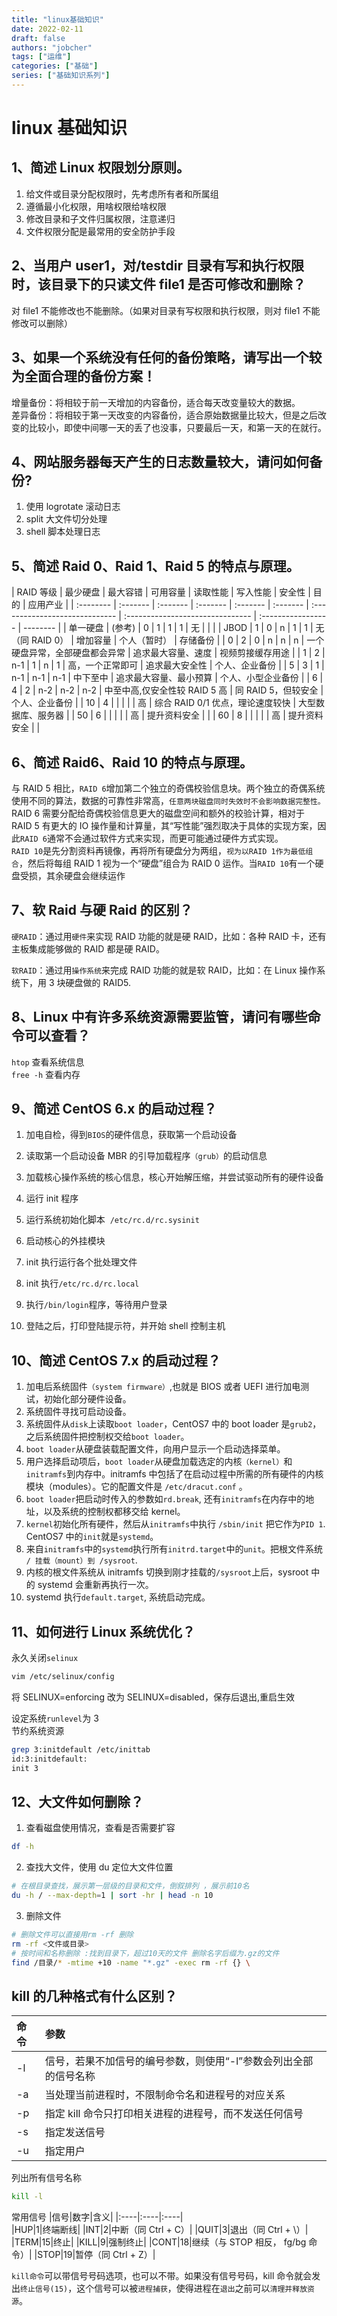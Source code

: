 ```yaml
---
title: "linux基础知识"
date: 2022-02-11
draft: false
authors: "jobcher"
tags: ["运维"]
categories: ["基础"]
series: ["基础知识系列"]
---
```


# linux 基础知识

## 1、简述 Linux 权限划分原则。

1. 给文件或目录分配权限时，先考虑所有者和所属组
2. 遵循最小化权限，用啥权限给啥权限
3. 修改目录和子文件归属权限，注意递归
4. 文件权限分配是最常用的安全防护手段

## 2、当用户 user1，对/testdir 目录有写和执行权限时，该目录下的只读文件 file1 是否可修改和删除？

对 file1 不能修改也不能删除。（如果对目录有写权限和执行权限，则对 file1 不能修改可以删除）

## 3、如果一个系统没有任何的备份策略，请写出一个较为全面合理的备份方案！

增量备份：将相较于前一天增加的内容备份，适合每天改变量较大的数据。  
差异备份：将相较于第一天改变的内容备份，适合原始数据量比较大，但是之后改变的比较小，即使中间哪一天的丢了也没事，只要最后一天，和第一天的在就行。

## 4、网站服务器每天产生的日志数量较大，请问如何备份?

1. 使用 logrotate 滚动日志
2. split 大文件切分处理
3. shell 脚本处理日志

## 5、简述 Raid 0、Raid 1、Raid 5 的特点与原理。

| RAID 等级 | 最少硬盘 | 最大容错 | 可用容量 | 读取性能 | 写入性能 | 安全性                         | 目的                             | 应用产业           |
| :-------- | :------- | :------- | :------- | :------- | :------- | :----------------------------- | :------------------------------- | :----------------- | -------- |
| 单一硬盘  | (参考)   | 0        | 1        | 1        | 1        | 无                             |                                  |                    |
| JBOD      | 1        | 0        | n        | 1        | 1        | 无（同 RAID 0）                | 增加容量                         | 个人（暂时）       | 存储备份 |
| 0         | 2        | 0        | n        | n        | n        | 一个硬盘异常，全部硬盘都会异常 | 追求最大容量、速度               | 视频剪接缓存用途   |
| 1         | 2        | n-1      | 1        | n        | 1        | 高，一个正常即可               | 追求最大安全性                   | 个人、企业备份     |
| 5         | 3        | 1        | n-1      | n-1      | n-1      | 中下至中                       | 追求最大容量、最小预算           | 个人、小型企业备份 |
| 6         | 4        | 2        | n-2      | n-2      | n-2      | 中至中高,仅安全性较 RAID 5 高  | 同 RAID 5，但较安全              | 个人、企业备份     |
| 10        | 4        |          |          |          |          | 高                             | 综合 RAID 0/1 优点，理论速度较快 | 大型数据库、服务器 |
| 50        | 6        |          |          |          |          | 高                             | 提升资料安全                     |                    |
| 60        | 8        |          |          |          |          | 高                             | 提升资料安全                     |                    |

## 6、简述 Raid6、Raid 10 的特点与原理。

与 RAID 5 相比，`RAID 6`增加第二个独立的奇偶校验信息块。两个独立的奇偶系统使用不同的算法，数据的可靠性非常高，`任意两块磁盘同时失效时不会影响数据完整性。`RAID 6 需要分配给奇偶校验信息更大的磁盘空间和额外的校验计算，相对于 RAID 5 有更大的 IO 操作量和计算量，其“写性能”强烈取决于具体的实现方案，因此`RAID 6`通常不会通过软件方式来实现，而更可能通过硬件方式实现。  
`RAID 10`是先分割资料再镜像，再将所有硬盘分为两组，`视为以RAID 1作为最低组合`，然后将每组 RAID 1 视为一个“硬盘”组合为 RAID 0 运作。当`RAID 10`有一个硬盘受损，其余硬盘会继续运作

## 7、软 Raid 与硬 Raid 的区别？

`硬RAID`：通过用`硬件`来实现 RAID 功能的就是硬 RAID，比如：各种 RAID 卡，还有主板集成能够做的 RAID 都是硬 RAID。

`软RAID`：通过用`操作系统`来完成 RAID 功能的就是软 RAID，比如：在 Linux 操作系统下，用 3 块硬盘做的 RAID5.

## 8、Linux 中有许多系统资源需要监管，请问有哪些命令可以查看？

`htop` 查看系统信息  
`free -h` 查看内存

## 9、简述 CentOS 6.x 的启动过程？

1. 加电自检，得到`BIOS`的硬件信息，获取第一个启动设备

2. 读取第一个启动设备 MBR 的引导加载程序`（grub）`的启动信息

3. 加载核心操作系统的核心信息，核心开始解压缩，并尝试驱动所有的硬件设备

4. 运行 init 程序

5. 运行系统初始化脚本  `/etc/rc.d/rc.sysinit`

6. 启动核心的外挂模块

7. init 执行运行各个批处理文件

8. init 执行`/etc/rc.d/rc.local`

9. 执行`/bin/login`程序，等待用户登录

10. 登陆之后，打印登陆提示符，并开始 shell 控制主机

## 10、简述 CentOS 7.x 的启动过程？

1. 加电后系统固件`（system firmware）`,也就是 BIOS 或者 UEFI 进行加电测试，初始化部分硬件设备。
2. 系统固件寻找可启动设备。
3. 系统固件从`disk`上读取`boot loader`，CentOS7 中的 boot loader 是`grub2`，之后系统固件把控制权交给`boot loader`。
4. `boot loader`从硬盘装载配置文件，向用户显示一个启动选择菜单。
5. 用户选择启动项后，`boot loader`从硬盘加载选定的内核`（kernel）`和`initramfs`到内存中。initramfs 中包括了在启动过程中所需的所有硬件的内核模块（modules）。它的配置文件是 `/etc/dracut.conf` 。
6. `boot loader`把启动时传入的参数如`rd.break`, 还有`initramfs`在内存中的地址，以及系统的控制权都移交给 kernel。
7. `kernel`初始化所有硬件，然后从`initramfs`中执行 `/sbin/init` 把它作为`PID 1`. CentOS7 中的`init`就是`systemd`。
8. 来自`initramfs`中的`systemd`执行所有`initrd.target`中的`unit`。把根文件系统 `/ 挂载（mount）到 /sysroot`.
9. 内核的根文件系统从 initramfs 切换到刚才挂载的`/sysroot`上后，sysroot 中的 systemd 会重新再执行一次。
10. systemd 执行`default.target`, 系统启动完成。

## 11、如何进行 Linux 系统优化？

永久关闭`selinux`

```sh
vim /etc/selinux/config
```

将 SELINUX=enforcing 改为 SELINUX=disabled，保存后退出,重启生效

设定系统`runlevel`为 3  
节约系统资源

```sh
grep 3:initdefault /etc/inittab
id:3:initdefault:
init 3
```

## 12、大文件如何删除？

1. 查看磁盘使用情况，查看是否需要扩容

```sh
df -h
```

2. 查找大文件，使用 du 定位大文件位置

```sh
# 在根目录查找，展示第一层级的目录和文件，倒叙排列 ，展示前10名
du -h / --max-depth=1 | sort -hr | head -n 10
```

3. 删除文件

```sh
# 删除文件可以直接用rm -rf 删除
rm -rf <文件或目录>
# 按时间和名称删除 :找到目录下，超过10天的文件 删除名字后缀为.gz的文件
find /目录/* -mtime +10 -name "*.gz" -exec rm -rf {} \
```

## kill 的几种格式有什么区别？

| 命令 | 参数                                                             |
| :--- | :--------------------------------------------------------------- |
| -l   | 信号，若果不加信号的编号参数，则使用“-l”参数会列出全部的信号名称 |
| -a   | 当处理当前进程时，不限制命令名和进程号的对应关系                 |
| -p   | 指定 kill 命令只打印相关进程的进程号，而不发送任何信号           |
| -s   | 指定发送信号                                                     |
| -u   | 指定用户                                                         |

列出所有信号名称

```sh
kill -l
```

常用信号
|信号|数字|含义|
|:----|:----|:----|  
|HUP|1|终端断线|
|INT|2|中断（同 Ctrl + C）|
|QUIT|3|退出（同 Ctrl + \）|
|TERM|15|终止|
|KILL|9|强制终止|
|CONT|18|继续（与 STOP 相反， fg/bg 命令）|
|STOP|19|暂停（同 Ctrl + Z）|

`kill命令`可以带信号号码选项，也可以不带。如果没有信号号码，kill 命令就会发出`终止信号(15)`，这个信号可以被`进程捕获`，使得进程在`退出`之前可以`清理并释放资源`。
